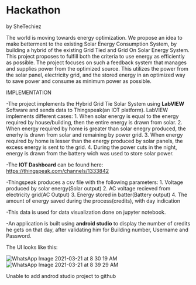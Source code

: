 # Hackathon
by SheTechiez

The world is moving towards energy optimization. We propose an idea to make betterment to the existing Solar Energy Consumption System, by building a hybrid of the existing Grid Tied and Grid On Solar Energy System.
This project proposes to fulfill both the criteria to use energy as efficiently as possible. The project focuses on such a feedback system that manages and supplies power from the optimized source. This utilizes the power from the solar panel, electricity grid, and the stored energy in an optimized way to save power and consume as minimum power as possible.

IMPLEMENTATION

-The project implements the Hybrid Grid Tie Solar System using **LabVIEW** Software and sends data to Thingspeak(an IOT platform).
LabVIEW implements different cases: 1. When solar energy is equal to the energy required by house/building, then the entire energy is drawn from solar.
                                    2. When energy required by home is greater than solar enegry produced, the enerhy is drawn from solar and remaining by power grid.
                                    3. When energy required by home is lesser than the energy produced by solar panels, the excess energy is sent to the grid.
                                    4. During the power cuts in the night, energy is drawn from the battery wich was used to store solar power.

-The **IOT Dashboard** can be found here: https://thingspeak.com/channels/1333842 

-Thingspeak produces a csv file with the following parameters: 1. Voltage produced by solar energy(Solar output)
                                                               2. AC voltage recieved from electricity grid(AC Output)
                                                               3. Energy stored in batter(Battery output)
                                                               4. The amount of energy saved during the process(credits), with day indication

-This data is used for data visualization done on jupyter notebook.

-An application is built using **android studio** to display the number of credits he gets on that day, after validating him for Building number, Username and Password.

The UI looks like this:

![WhatsApp Image 2021-03-21 at 8 30 19 AM](https://user-images.githubusercontent.com/56498610/111892398-2e48aa00-8a21-11eb-8b8b-85a0fc02e34e.jpeg)
![WhatsApp Image 2021-03-21 at 8 39 29 AM](https://user-images.githubusercontent.com/56498610/111892407-4ae4e200-8a21-11eb-813d-0f54b7651ac5.jpeg)

Unable to add androd studio project to github




